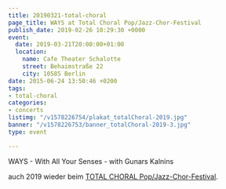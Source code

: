 ```yaml
---
title: 20190321-total-choral
page_title: WAYS at Total Choral Pop/Jazz-Chor-Festival
publish_date: 2019-02-26 10:29:30 +0000
event:
  date: 2019-03-21T20:00:00+01:00
  location:
    name: Cafe Theater Schalotte
    street: Behaimstraße 22
    city: 10585 Berlin
date: 2015-06-24 13:50:46 +0200
tags:
- total-choral
categories:
- concerts
listimg: "/v1578226754/plakat_totalChoral-2019.jpg"
banner: "/v1578226753/banner_totalChoral-2019-3.jpg"
type: event

---
```

WAYS - With All Your Senses - with Gunars Kalnins 

auch 2019 wieder beim <a href="http://www.totalchoral.de" target="_blank">TOTAL CHORAL Pop/Jazz-Chor-Festival</a>.
